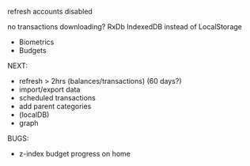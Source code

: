 refresh accounts disabled

no transactions downloading?
RxDb IndexedDB instead of LocalStorage

* Biometrics
* Budgets

NEXT:
- refresh > 2hrs (balances/transactions) (60 days?)
- import/export data
- scheduled transactions
- add parent categories
- (localDB)
- graph

BUGS:
- z-index budget progress on home
